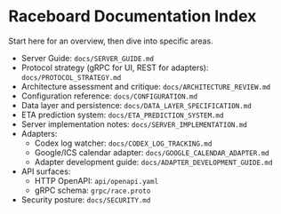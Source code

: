 # Raceboard Documentation Index

Start here for an overview, then dive into specific areas.

- Server Guide: `docs/SERVER_GUIDE.md`
- Protocol strategy (gRPC for UI, REST for adapters): `docs/PROTOCOL_STRATEGY.md`
- Architecture assessment and critique: `docs/ARCHITECTURE_REVIEW.md`
- Configuration reference: `docs/CONFIGURATION.md`
- Data layer and persistence: `docs/DATA_LAYER_SPECIFICATION.md`
- ETA prediction system: `docs/ETA_PREDICTION_SYSTEM.md`
- Server implementation notes: `docs/SERVER_IMPLEMENTATION.md`
- Adapters:
  - Codex log watcher: `docs/CODEX_LOG_TRACKING.md`
  - Google/ICS calendar adapter: `docs/GOOGLE_CALENDAR_ADAPTER.md`
  - Adapter development guide: `docs/ADAPTER_DEVELOPMENT_GUIDE.md`
- API surfaces:
  - HTTP OpenAPI: `api/openapi.yaml`
  - gRPC schema: `grpc/race.proto`
- Security posture: `docs/SECURITY.md`

